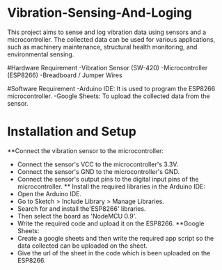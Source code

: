 # Vibration-Sensing-And-Loging
This project aims to sense and log vibration data using sensors and a microcontroller. The collected data can be used for various applications, such as machinery maintenance, structural health monitoring, and environmental sensing.

#Hardware Requirement
  -Vibration Sensor (SW-420)
  -Microcontroller  (ESP8266)
  -Breadboard / Jumper Wires

#Software Requirement
  -Arduino IDE: It is used to program the ESP8266 microcontroller.
  -Google Sheets: To upload the collected data from the sensor.

# Installation and Setup

**Connect the vibration sensor to the microcontroller:
  - Connect the sensor's VCC to the microcontroller's 3.3V.
  - Connect the sensor's GND to the microcontroller's GND.
  - Connect the sensor's output pins to the digital input pins of the microcontroller.
** Install the required libraries in the Arduino IDE:
  - Open the Arduino IDE.
  - Go to Sketch > Include Library > Manage Libraries.
  - Search for and install the'ESP8266' libraries. 
  - Then select the board as 'NodeMCU 0.9'.
  - Write the required code and upload it on the ESP8266.
**Google Sheets:
  - Create a google sheets and then write the required app script so the data collected can be uploaded on the sheet.
  - Give the url of the sheet in the code which is been uploaded on the ESP8266.
